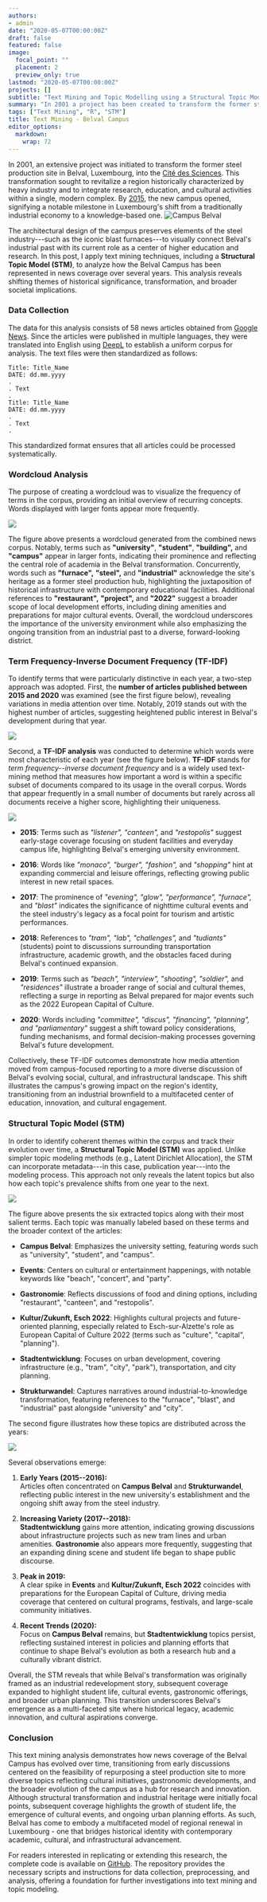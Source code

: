 ```yaml
---
authors:
- admin
date: "2020-05-07T00:00:00Z"
draft: false
featured: false
image:
  focal_point: ""
  placement: 2
  preview_only: true
lastmod: "2020-05-07T00:00:00Z"
projects: []
subtitle: "Text Mining and Topic Modelling using a Structural Topic Model"
summary: "In 2001 a project has been created to transform the former steel production site in Belval, Luxembourg into the Cité des Sciences. In 2015 the new campus has been opened. In this analysis I'm using a Structural Topic Model (STM) to explore how this topic is being represented in the news."
tags: ["Text Mining", "R", "STM"]
title: Text Mining - Belval Campus
editor_options: 
  markdown: 
    wrap: 72
---
```


In 2001, an extensive project was initiated to transform the former
steel production site in Belval, Luxembourg, into the [Cité des
Sciences](https://wwwde.uni.lu/fhse/belval_campus). This transformation
sought to revitalize a region historically characterized by heavy
industry and to integrate research, education, and cultural activities
within a single, modern complex. By
[2015](https://lequotidien.lu/luxembourg/le-campus-de-belval-en-un-clin-doeil/),
the new campus opened, signifying a notable milestone in Luxembourg's
shift from a traditionally industrial economy to a knowledge-based one.
![Campus
Belval](https://www.uni.lu/wp-content/uploads/sites/9/2023/07/Esch-Belval_areal-view2_2014.jpg)

The architectural design of the campus preserves elements of the steel
industry---such as the iconic blast furnaces---to visually connect
Belval's industrial past with its current role as a center of higher
education and research. In this post, I apply text mining techniques,
including a **Structural Topic Model (STM)**, to analyze how the Belval
Campus has been represented in news coverage over several years. This
analysis reveals shifting themes of historical significance,
transformation, and broader societal implications.

### Data Collection

The data for this analysis consists of 58 news articles obtained from
[Google
News](https://www.google.com/search?q=belval+campus+esch-sur-alzette&client=firefox-b-d&sxsrf=ALeKk0080OxF6oOpC3lb6hNxafFccNgYjA:1590592264605&source=lnms&tbm=nws&sa=X&ved=2ahUKEwi57Kf3qdTpAhU7ThUIHSw_CG0Q_AUoAXoECCwQAw&biw=1920&bih=966).
Since the articles were published in multiple languages, they were
translated into English using
[DeepL](https://www.deepl.com/en/translator) to establish a uniform
corpus for analysis. The text files were then standardized as follows:

```         
Title: Title_Name
DATE: dd.mm.yyyy
.
. Text
.
Title: Title_Name
DATE: dd.mm.yyyy
.
. Text
.
```

This standardized format ensures that all articles could be processed
systematically.

### Wordcloud Analysis

The purpose of creating a wordcloud was to visualize the frequency of
terms in the corpus, providing an initial overview of recurring
concepts. Words displayed with larger fonts appear more frequently.

![](https://raw.githubusercontent.com/STBrinkmann/Text_Mining_Belval/master/Plots/wordcloud.svg)

The figure above presents a wordcloud generated from the combined news
corpus. Notably, terms such as **"university"**, **"student"**,
**"building",** and **"campus"** appear in larger fonts, indicating
their prominence and reflecting the central role of academia in the
Belval transformation. Concurrently, words such as **"furnace",**
**"steel",** and **"industrial"** acknowledge the site's heritage as a
former steel production hub, highlighting the juxtaposition of
historical infrastructure with contemporary educational facilities.
Additional references to **"restaurant",** **"project",** and **"2022"**
suggest a broader scope of local development efforts, including dining
amenities and preparations for major cultural events. Overall, the
wordcloud underscores the importance of the university environment while
also emphasizing the ongoing transition from an industrial past to a
diverse, forward-looking district.

### Term Frequency-Inverse Document Frequency (TF-IDF)

To identify terms that were particularly distinctive in each year, a
two-step approach was adopted. First, the **number of articles published
between 2015 and 2020** was examined (see the first figure below),
revealing variations in media attention over time. Notably, 2019 stands
out with the highest number of articles, suggesting heightened public
interest in Belval's development during that year.

![](https://raw.githubusercontent.com/STBrinkmann/Text_Mining_Belval/master/Plots/Articles_Count.svg)

Second, a **TF-IDF analysis** was conducted to determine which words
were most characteristic of each year (see the figure below). **TF-IDF**
stands for *term frequency--inverse document frequency* and is a widely
used text-mining method that measures how important a word is within a
specific subset of documents compared to its usage in the overall
corpus. Words that appear frequently in a small number of documents but
rarely across all documents receive a higher score, highlighting their
uniqueness.

![](https://raw.githubusercontent.com/STBrinkmann/Text_Mining_Belval/master/Plots/tf_idf.svg)

-   **2015**: Terms such as *"listener", "canteen",* and *"restopolis"*
    suggest early-stage coverage focusing on student facilities and
    everyday campus life, highlighting Belval's emerging university
    environment.

-   **2016**: Words like *"monaco", "burger", "fashion",* and
    *"shopping"* hint at expanding commercial and leisure offerings,
    reflecting growing public interest in new retail spaces.

-   **2017**: The prominence of *"evening", "glow", "performance",
    "furnace",* and *"blast"* indicates the significance of nighttime
    cultural events and the steel industry's legacy as a focal point for
    tourism and artistic performances.

-   **2018**: References to *"tram", "lab", "challenges",* and
    *"tudiants"* (students) point to discussions surrounding
    transportation infrastructure, academic growth, and the obstacles
    faced during Belval's continued expansion.

-   **2019**: Terms such as *"beach", "interview", "shooting",
    "soldier",* and *"residences"* illustrate a broader range of social
    and cultural themes, reflecting a surge in reporting as Belval
    prepared for major events such as the 2022 European Capital of
    Culture.

-   **2020**: Words including *"committee", "discus", "financing",
    "planning", and "parliamentary"* suggest a shift toward policy
    considerations, funding mechanisms, and formal decision-making
    processes governing Belval's future development.

Collectively, these TF-IDF outcomes demonstrate how media attention
moved from campus-focused reporting to a more diverse discussion of
Belval's evolving social, cultural, and infrastructural landscape. This
shift illustrates the campus's growing impact on the region's identity,
transitioning from an industrial brownfield to a multifaceted center of
education, innovation, and cultural engagement.

### Structural Topic Model (STM)

In order to identify coherent themes within the corpus and track their
evolution over time, a **Structural Topic Model (STM)** was applied.
Unlike simpler topic modeling methods (e.g., Latent Dirichlet
Allocation), the STM can incorporate metadata---in this case,
publication year---into the modeling process. This approach not only
reveals the latent topics but also how each topic's prevalence shifts
from one year to the next.

![](https://raw.githubusercontent.com/STBrinkmann/Text_Mining_Belval/master/Plots/stm.svg)

The figure above presents the six extracted topics along with their most
salient terms. Each topic was manually labeled based on these terms and
the broader context of the articles:

-   **Campus Belval**: Emphasizes the university setting, featuring
    words such as "university", "student", and "campus".

-   **Events**: Centers on cultural or entertainment happenings, with
    notable keywords like "beach", "concert", and "party".

-   **Gastronomie**: Reflects discussions of food and dining options,
    including "restaurant", "canteen", and "restopolis".

-   **Kultur/Zukunft, Esch 2022**: Highlights cultural projects and
    future-oriented planning, especially related to Esch-sur-Alzette's
    role as European Capital of Culture 2022 (terms such as "culture",
    "capital", "planning").

-   **Stadtentwicklung**: Focuses on urban development, covering
    infrastructure (e.g., "tram", "city", "park"), transportation, and
    city planning.

-   **Strukturwandel**: Captures narratives around
    industrial-to-knowledge transformation, featuring references to the
    "furnace", "blast", and "industrial" past alongside "university" and
    "city".

The second figure illustrates how these topics are distributed across
the years:

![](https://raw.githubusercontent.com/STBrinkmann/Text_Mining_Belval/master/Plots/timeseries.svg)

Several observations emerge:

1.  **Early Years (2015--2016):**  
    Articles often concentrated on **Campus Belval** and
    **Strukturwandel**, reflecting public interest in the new
    university's establishment and the ongoing shift away from the steel
    industry.

2.  **Increasing Variety (2017--2018):**  
    **Stadtentwicklung** gains more attention, indicating growing
    discussions about infrastructure projects such as new tram lines and
    urban amenities. **Gastronomie** also appears more frequently,
    suggesting that an expanding dining scene and student life began to
    shape public discourse.

3.  **Peak in 2019:**  
    A clear spike in **Events** and **Kultur/Zukunft, Esch 2022**
    coincides with preparations for the European Capital of Culture,
    driving media coverage that centered on cultural programs,
    festivals, and large-scale community initiatives.

4.  **Recent Trends (2020):**  
    Focus on **Campus Belval** remains, but **Stadtentwicklung** topics
    persist, reflecting sustained interest in policies and planning
    efforts that continue to shape Belval's evolution as both a research
    hub and a culturally vibrant district.

Overall, the STM reveals that while Belval's transformation was
originally framed as an industrial redevelopment story, subsequent
coverage expanded to highlight student life, cultural events,
gastronomic offerings, and broader urban planning. This transition
underscores Belval's emergence as a multi-faceted site where historical
legacy, academic innovation, and cultural aspirations converge.

### Conclusion

This text mining analysis demonstrates how news coverage of the Belval
Campus has evolved over time, transitioning from early discussions
centered on the feasibility of repurposing a steel production site to
more diverse topics reflecting cultural initiatives, gastronomic
developments, and the broader evolution of the campus as a hub for
research and innovation. Although structural transformation and
industrial heritage were initially focal points, subsequent coverage
highlights the growth of student life, the emergence of cultural events,
and ongoing urban planning efforts. As such, Belval has come to embody a
multifaceted model of regional renewal in Luxembourg - one that bridges
historical identity with contemporary academic, cultural, and
infrastructural advancement.

For readers interested in replicating or extending this research, the
complete code is available on
[GitHub](https://github.com/STBrinkmann/Text_Mining_Belval). The
repository provides the necessary scripts and instructions for data
collection, preprocessing, and analysis, offering a foundation for
further investigations into text mining and topic modeling.
